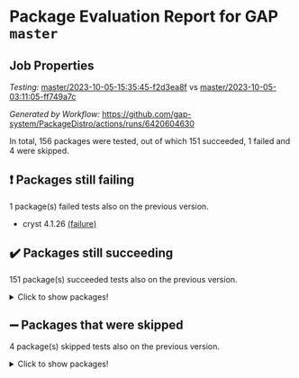 # Package Evaluation Report for GAP `master`

## Job Properties

*Testing:* [master/2023-10-05-15:35:45-f2d3ea8f](https://github.com/gap-system/PackageDistro/blob/data/reports/master/2023-10-05-15:35:45-f2d3ea8f) vs [master/2023-10-05-03:11:05-ff749a7c](https://github.com/gap-system/PackageDistro/blob/data/reports/master/2023-10-05-03:11:05-ff749a7c)

*Generated by Workflow:* https://github.com/gap-system/PackageDistro/actions/runs/6420604630

In total, 156 packages were tested, out of which 151 succeeded, 1 failed and 4 were skipped.

## :exclamation: Packages still failing

1 package(s) failed tests also on the previous version.
- cryst 4.1.26 [(failure)](https://github.com/gap-system/PackageDistro/actions/runs/6420604630/job/17434333819)

## :heavy_check_mark: Packages still succeeding

151 package(s) succeeded tests also on the previous version.
<details><summary>Click to show packages!</summary>

- 4ti2interface 2023.02-04 [(success)](https://github.com/gap-system/PackageDistro/actions/runs/6420604630/job/17434318339)
- ace 5.6.2 [(success)](https://github.com/gap-system/PackageDistro/actions/runs/6420604630/job/17434318743)
- aclib 1.3.2 [(success)](https://github.com/gap-system/PackageDistro/actions/runs/6420604630/job/17434319099)
- agt 0.3.1 [(success)](https://github.com/gap-system/PackageDistro/actions/runs/6420604630/job/17434319444)
- alnuth 3.2.1 [(success)](https://github.com/gap-system/PackageDistro/actions/runs/6420604630/job/17434320048)
- anupq 3.3.0 [(success)](https://github.com/gap-system/PackageDistro/actions/runs/6420604630/job/17434326245)
- atlasrep 2.1.7 [(success)](https://github.com/gap-system/PackageDistro/actions/runs/6420604630/job/17434326839)
- autodoc 2023.06.19 [(success)](https://github.com/gap-system/PackageDistro/actions/runs/6420604630/job/17434327363)
- automata 1.15 [(success)](https://github.com/gap-system/PackageDistro/actions/runs/6420604630/job/17434328578)
- automgrp 1.3.2 [(success)](https://github.com/gap-system/PackageDistro/actions/runs/6420604630/job/17434328939)
- autpgrp 1.11 [(success)](https://github.com/gap-system/PackageDistro/actions/runs/6420604630/job/17434329327)
- cap 2023.10-03 [(success)](https://github.com/gap-system/PackageDistro/actions/runs/6420604630/job/17434329658)
- caratinterface 2.3.5 [(success)](https://github.com/gap-system/PackageDistro/actions/runs/6420604630/job/17434330060)
- cddinterface 2022.11.01 [(success)](https://github.com/gap-system/PackageDistro/actions/runs/6420604630/job/17434330443)
- circle 1.6.6 [(success)](https://github.com/gap-system/PackageDistro/actions/runs/6420604630/job/17434330845)
- classicpres 1.22 [(success)](https://github.com/gap-system/PackageDistro/actions/runs/6420604630/job/17434331211)
- cohomolo 1.6.11 [(success)](https://github.com/gap-system/PackageDistro/actions/runs/6420604630/job/17434331614)
- congruence 1.2.5 [(success)](https://github.com/gap-system/PackageDistro/actions/runs/6420604630/job/17434331970)
- corelg 1.56 [(success)](https://github.com/gap-system/PackageDistro/actions/runs/6420604630/job/17434332365)
- crime 1.6 [(success)](https://github.com/gap-system/PackageDistro/actions/runs/6420604630/job/17434332728)
- crisp 1.4.6 [(success)](https://github.com/gap-system/PackageDistro/actions/runs/6420604630/job/17434333104)
- crypting 0.10.4 [(success)](https://github.com/gap-system/PackageDistro/actions/runs/6420604630/job/17434333412)
- crystcat 1.1.10 [(success)](https://github.com/gap-system/PackageDistro/actions/runs/6420604630/job/17434334203)
- ctbllib 1.3.6 [(success)](https://github.com/gap-system/PackageDistro/actions/runs/6420604630/job/17434334691)
- cubefree 1.19 [(success)](https://github.com/gap-system/PackageDistro/actions/runs/6420604630/job/17434335446)
- curlinterface 2.3.2 [(success)](https://github.com/gap-system/PackageDistro/actions/runs/6420604630/job/17434335830)
- cvec 2.8.1 [(success)](https://github.com/gap-system/PackageDistro/actions/runs/6420604630/job/17434336178)
- datastructures 0.3.0 [(success)](https://github.com/gap-system/PackageDistro/actions/runs/6420604630/job/17434336485)
- deepthought 1.0.6 [(success)](https://github.com/gap-system/PackageDistro/actions/runs/6420604630/job/17434336843)
- design 1.8 [(success)](https://github.com/gap-system/PackageDistro/actions/runs/6420604630/job/17434337160)
- difsets 2.3.1 [(success)](https://github.com/gap-system/PackageDistro/actions/runs/6420604630/job/17434337573)
- digraphs 1.6.3 [(success)](https://github.com/gap-system/PackageDistro/actions/runs/6420604630/job/17434338028)
- edim 1.3.7 [(success)](https://github.com/gap-system/PackageDistro/actions/runs/6420604630/job/17434338388)
- example 4.3.4 [(success)](https://github.com/gap-system/PackageDistro/actions/runs/6420604630/job/17434338770)
- examplesforhomalg 2023.10-01 [(success)](https://github.com/gap-system/PackageDistro/actions/runs/6420604630/job/17434339180)
- factint 1.6.3 [(success)](https://github.com/gap-system/PackageDistro/actions/runs/6420604630/job/17434339539)
- ferret 1.0.9 [(success)](https://github.com/gap-system/PackageDistro/actions/runs/6420604630/job/17434339928)
- fga 1.5.0 [(success)](https://github.com/gap-system/PackageDistro/actions/runs/6420604630/job/17434340336)
- fining 1.5.6 [(success)](https://github.com/gap-system/PackageDistro/actions/runs/6420604630/job/17434340709)
- float 1.0.3 [(success)](https://github.com/gap-system/PackageDistro/actions/runs/6420604630/job/17434341130)
- format 1.4.3 [(success)](https://github.com/gap-system/PackageDistro/actions/runs/6420604630/job/17434341462)
- forms 1.2.9 [(success)](https://github.com/gap-system/PackageDistro/actions/runs/6420604630/job/17434341853)
- fplsa 1.2.6 [(success)](https://github.com/gap-system/PackageDistro/actions/runs/6420604630/job/17434342220)
- fr 2.4.12 [(success)](https://github.com/gap-system/PackageDistro/actions/runs/6420604630/job/17434342566)
- francy 2.0.3 [(success)](https://github.com/gap-system/PackageDistro/actions/runs/6420604630/job/17434342922)
- fwtree 1.3 [(success)](https://github.com/gap-system/PackageDistro/actions/runs/6420604630/job/17434343300)
- gapdoc 1.6.6 [(success)](https://github.com/gap-system/PackageDistro/actions/runs/6420604630/job/17434343716)
- gauss 2023.02-04 [(success)](https://github.com/gap-system/PackageDistro/actions/runs/6420604630/job/17434344105)
- gaussforhomalg 2023.10-01 [(success)](https://github.com/gap-system/PackageDistro/actions/runs/6420604630/job/17434344508)
- gbnp 1.0.5 [(success)](https://github.com/gap-system/PackageDistro/actions/runs/6420604630/job/17434344864)
- generalizedmorphismsforcap 2023.08-02 [(success)](https://github.com/gap-system/PackageDistro/actions/runs/6420604630/job/17434345284)
- genss 1.6.8 [(success)](https://github.com/gap-system/PackageDistro/actions/runs/6420604630/job/17434345658)
- gradedmodules 2023.09-01 [(success)](https://github.com/gap-system/PackageDistro/actions/runs/6420604630/job/17434346027)
- gradedringforhomalg 2023.08-01 [(success)](https://github.com/gap-system/PackageDistro/actions/runs/6420604630/job/17434346401)
- grape 4.9.0 [(success)](https://github.com/gap-system/PackageDistro/actions/runs/6420604630/job/17434346844)
- groupoids 1.73 [(success)](https://github.com/gap-system/PackageDistro/actions/runs/6420604630/job/17434347287)
- grpconst 2.6.4 [(success)](https://github.com/gap-system/PackageDistro/actions/runs/6420604630/job/17434347712)
- guarana 0.96.3 [(success)](https://github.com/gap-system/PackageDistro/actions/runs/6420604630/job/17434348142)
- guava 3.18 [(success)](https://github.com/gap-system/PackageDistro/actions/runs/6420604630/job/17434348883)
- hap 1.58 [(success)](https://github.com/gap-system/PackageDistro/actions/runs/6420604630/job/17434349547)
- hapcryst 0.1.15 [(success)](https://github.com/gap-system/PackageDistro/actions/runs/6420604630/job/17434349948)
- hecke 1.5.3 [(success)](https://github.com/gap-system/PackageDistro/actions/runs/6420604630/job/17434350381)
- help 3.5 [(success)](https://github.com/gap-system/PackageDistro/actions/runs/6420604630/job/17434350777)
- homalg 2023.10-01 [(success)](https://github.com/gap-system/PackageDistro/actions/runs/6420604630/job/17434351239)
- homalgtocas 2023.08-01 [(success)](https://github.com/gap-system/PackageDistro/actions/runs/6420604630/job/17434351751)
- idrel 2.45 [(success)](https://github.com/gap-system/PackageDistro/actions/runs/6420604630/job/17434352179)
- images 1.3.1 [(success)](https://github.com/gap-system/PackageDistro/actions/runs/6420604630/job/17434352624)
- intpic 0.3.0 [(success)](https://github.com/gap-system/PackageDistro/actions/runs/6420604630/job/17434353079)
- io 4.8.1 [(success)](https://github.com/gap-system/PackageDistro/actions/runs/6420604630/job/17434353446)
- io_forhomalg 2023.02-04 [(success)](https://github.com/gap-system/PackageDistro/actions/runs/6420604630/job/17434353888)
- irredsol 1.4.4 [(success)](https://github.com/gap-system/PackageDistro/actions/runs/6420604630/job/17434354300)
- json 2.1.1 [(success)](https://github.com/gap-system/PackageDistro/actions/runs/6420604630/job/17434354751)
- jupyterkernel 1.5.0 [(success)](https://github.com/gap-system/PackageDistro/actions/runs/6420604630/job/17434355169)
- jupyterviz 1.5.6 [(success)](https://github.com/gap-system/PackageDistro/actions/runs/6420604630/job/17434355712)
- kan 1.36 [(success)](https://github.com/gap-system/PackageDistro/actions/runs/6420604630/job/17434356112)
- kbmag 1.5.11 [(success)](https://github.com/gap-system/PackageDistro/actions/runs/6420604630/job/17434356570)
- laguna 3.9.6 [(success)](https://github.com/gap-system/PackageDistro/actions/runs/6420604630/job/17434357012)
- liealgdb 2.2.1 [(success)](https://github.com/gap-system/PackageDistro/actions/runs/6420604630/job/17434357561)
- liepring 2.8 [(success)](https://github.com/gap-system/PackageDistro/actions/runs/6420604630/job/17434358094)
- liering 2.4.2 [(success)](https://github.com/gap-system/PackageDistro/actions/runs/6420604630/job/17434358568)
- linearalgebraforcap 2023.10-01 [(success)](https://github.com/gap-system/PackageDistro/actions/runs/6420604630/job/17434359314)
- localizeringforhomalg 2023.10-01 [(success)](https://github.com/gap-system/PackageDistro/actions/runs/6420604630/job/17434359768)
- loops 3.4.3 [(success)](https://github.com/gap-system/PackageDistro/actions/runs/6420604630/job/17434360135)
- lpres 1.0.3 [(success)](https://github.com/gap-system/PackageDistro/actions/runs/6420604630/job/17434360496)
- majoranaalgebras 1.5.1 [(success)](https://github.com/gap-system/PackageDistro/actions/runs/6420604630/job/17434360851)
- mapclass 1.4.6 [(success)](https://github.com/gap-system/PackageDistro/actions/runs/6420604630/job/17434361301)
- matgrp 0.70 [(success)](https://github.com/gap-system/PackageDistro/actions/runs/6420604630/job/17434361694)
- matricesforhomalg 2023.10-01 [(success)](https://github.com/gap-system/PackageDistro/actions/runs/6420604630/job/17434362030)
- modisom 2.5.4 [(success)](https://github.com/gap-system/PackageDistro/actions/runs/6420604630/job/17434362439)
- modulepresentationsforcap 2023.09-01 [(success)](https://github.com/gap-system/PackageDistro/actions/runs/6420604630/job/17434362844)
- modules 2023.10-01 [(success)](https://github.com/gap-system/PackageDistro/actions/runs/6420604630/job/17434363211)
- monoidalcategories 2023.08-11 [(success)](https://github.com/gap-system/PackageDistro/actions/runs/6420604630/job/17434363647)
- nconvex 2022.09-01 [(success)](https://github.com/gap-system/PackageDistro/actions/runs/6420604630/job/17434364018)
- nilmat 1.4.2 [(success)](https://github.com/gap-system/PackageDistro/actions/runs/6420604630/job/17434364382)
- nock 1.5 [(success)](https://github.com/gap-system/PackageDistro/actions/runs/6420604630/job/17434364826)
- normalizinterface 1.3.6 [(success)](https://github.com/gap-system/PackageDistro/actions/runs/6420604630/job/17434365219)
- nq 2.5.10 [(success)](https://github.com/gap-system/PackageDistro/actions/runs/6420604630/job/17434365626)
- numericalsgps 1.3.1 [(success)](https://github.com/gap-system/PackageDistro/actions/runs/6420604630/job/17434366190)
- openmath 11.5.3 [(success)](https://github.com/gap-system/PackageDistro/actions/runs/6420604630/job/17434366833)
- orb 4.9.0 [(success)](https://github.com/gap-system/PackageDistro/actions/runs/6420604630/job/17434367234)
- packagemanager 1.4.1 [(success)](https://github.com/gap-system/PackageDistro/actions/runs/6420604630/job/17434367667)
- patternclass 2.4.3 [(success)](https://github.com/gap-system/PackageDistro/actions/runs/6420604630/job/17434368027)
- permut 2.0.4 [(success)](https://github.com/gap-system/PackageDistro/actions/runs/6420604630/job/17434368389)
- polenta 1.3.10 [(success)](https://github.com/gap-system/PackageDistro/actions/runs/6420604630/job/17434368768)
- polymaking 0.8.7 [(success)](https://github.com/gap-system/PackageDistro/actions/runs/6420604630/job/17434369130)
- primgrp 3.4.4 [(success)](https://github.com/gap-system/PackageDistro/actions/runs/6420604630/job/17434369521)
- profiling 2.5.4 [(success)](https://github.com/gap-system/PackageDistro/actions/runs/6420604630/job/17434369958)
- qpa 1.34 [(success)](https://github.com/gap-system/PackageDistro/actions/runs/6420604630/job/17434370323)
- quagroup 1.8.3 [(success)](https://github.com/gap-system/PackageDistro/actions/runs/6420604630/job/17434370723)
- radiroot 2.9 [(success)](https://github.com/gap-system/PackageDistro/actions/runs/6420604630/job/17434371081)
- rcwa 4.7.1 [(success)](https://github.com/gap-system/PackageDistro/actions/runs/6420604630/job/17434371511)
- rds 1.8 [(success)](https://github.com/gap-system/PackageDistro/actions/runs/6420604630/job/17434371876)
- recog 1.4.2 [(success)](https://github.com/gap-system/PackageDistro/actions/runs/6420604630/job/17434372300)
- repndecomp 1.3.0 [(success)](https://github.com/gap-system/PackageDistro/actions/runs/6420604630/job/17434372779)
- repsn 3.1.1 [(success)](https://github.com/gap-system/PackageDistro/actions/runs/6420604630/job/17434373121)
- resclasses 4.7.3 [(success)](https://github.com/gap-system/PackageDistro/actions/runs/6420604630/job/17434373512)
- ringsforhomalg 2023.09-01 [(success)](https://github.com/gap-system/PackageDistro/actions/runs/6420604630/job/17434373891)
- sco 2023.08-01 [(success)](https://github.com/gap-system/PackageDistro/actions/runs/6420604630/job/17434374346)
- scscp 2.4.1 [(success)](https://github.com/gap-system/PackageDistro/actions/runs/6420604630/job/17434374767)
- semigroups 5.3.1 [(success)](https://github.com/gap-system/PackageDistro/actions/runs/6420604630/job/17434375195)
- sglppow 2.3 [(success)](https://github.com/gap-system/PackageDistro/actions/runs/6420604630/job/17434375676)
- sgpviz 0.999.5 [(success)](https://github.com/gap-system/PackageDistro/actions/runs/6420604630/job/17434376023)
- simpcomp 2.1.14 [(success)](https://github.com/gap-system/PackageDistro/actions/runs/6420604630/job/17434376559)
- singular 2023.02.09 [(success)](https://github.com/gap-system/PackageDistro/actions/runs/6420604630/job/17434376997)
- sl2reps 1.1 [(success)](https://github.com/gap-system/PackageDistro/actions/runs/6420604630/job/17434377426)
- sla 1.5.3 [(success)](https://github.com/gap-system/PackageDistro/actions/runs/6420604630/job/17434377840)
- smallgrp 1.5.3 [(success)](https://github.com/gap-system/PackageDistro/actions/runs/6420604630/job/17434378353)
- smallsemi 0.6.13 [(success)](https://github.com/gap-system/PackageDistro/actions/runs/6420604630/job/17434378814)
- sonata 2.9.6 [(success)](https://github.com/gap-system/PackageDistro/actions/runs/6420604630/job/17434379224)
- sophus 1.27 [(success)](https://github.com/gap-system/PackageDistro/actions/runs/6420604630/job/17434379600)
- sotgrps 1.2 [(success)](https://github.com/gap-system/PackageDistro/actions/runs/6420604630/job/17434380040)
- spinsym 1.5.2 [(success)](https://github.com/gap-system/PackageDistro/actions/runs/6420604630/job/17434380524)
- standardff 1.0 [(success)](https://github.com/gap-system/PackageDistro/actions/runs/6420604630/job/17434380986)
- symbcompcc 1.3.2 [(success)](https://github.com/gap-system/PackageDistro/actions/runs/6420604630/job/17434381382)
- thelma 1.3 [(success)](https://github.com/gap-system/PackageDistro/actions/runs/6420604630/job/17434381817)
- tomlib 1.2.9 [(success)](https://github.com/gap-system/PackageDistro/actions/runs/6420604630/job/17434382190)
- toolsforhomalg 2023.07-01 [(success)](https://github.com/gap-system/PackageDistro/actions/runs/6420604630/job/17434382627)
- toric 1.9.5 [(success)](https://github.com/gap-system/PackageDistro/actions/runs/6420604630/job/17434383148)
- toricvarieties 2022.07.13 [(success)](https://github.com/gap-system/PackageDistro/actions/runs/6420604630/job/17434383606)
- transgrp 3.6.4 [(success)](https://github.com/gap-system/PackageDistro/actions/runs/6420604630/job/17434384007)
- ugaly 4.1.3 [(success)](https://github.com/gap-system/PackageDistro/actions/runs/6420604630/job/17434384561)
- unipot 1.5 [(success)](https://github.com/gap-system/PackageDistro/actions/runs/6420604630/job/17434385036)
- unitlib 4.2.0 [(success)](https://github.com/gap-system/PackageDistro/actions/runs/6420604630/job/17434385374)
- utils 0.84 [(success)](https://github.com/gap-system/PackageDistro/actions/runs/6420604630/job/17434385806)
- uuid 0.7 [(success)](https://github.com/gap-system/PackageDistro/actions/runs/6420604630/job/17434386171)
- walrus 0.9991 [(success)](https://github.com/gap-system/PackageDistro/actions/runs/6420604630/job/17434386524)
- wedderga 4.10.4 [(success)](https://github.com/gap-system/PackageDistro/actions/runs/6420604630/job/17434386993)
- xmod 2.91 [(success)](https://github.com/gap-system/PackageDistro/actions/runs/6420604630/job/17434387321)
- xmodalg 1.23 [(success)](https://github.com/gap-system/PackageDistro/actions/runs/6420604630/job/17434387731)
- yangbaxter 0.10.3 [(success)](https://github.com/gap-system/PackageDistro/actions/runs/6420604630/job/17434388128)
- zeromqinterface 0.14 [(success)](https://github.com/gap-system/PackageDistro/actions/runs/6420604630/job/17434388513)
</details>

## :heavy_minus_sign: Packages that were skipped

4 package(s) skipped tests also on the previous version.
<details><summary>Click to show packages!</summary>

- browse 1.8.21 [(skipped)](https://github.com/gap-system/PackageDistro/actions/runs/6420604630/job/17433083258)
- itc 1.5.1 [(skipped)](https://github.com/gap-system/PackageDistro/actions/runs/6420604630/job/17433083258)
- polycyclic 2.16 [(skipped)](https://github.com/gap-system/PackageDistro/actions/runs/6420604630/job/17433083258)
- xgap 4.31 [(skipped)](https://github.com/gap-system/PackageDistro/actions/runs/6420604630/job/17433083258)
</details>


